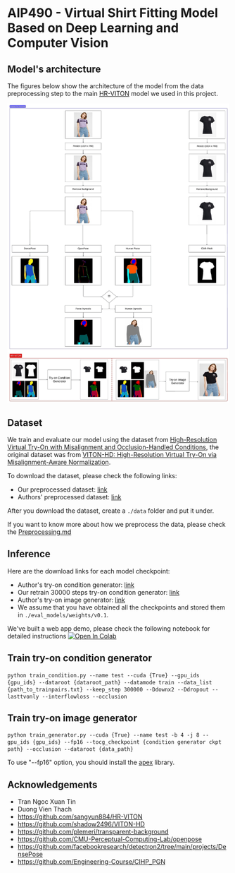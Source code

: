 # AIP490 - Virtual Shirt Fitting Model Based on Deep Learning and Computer Vision

## Model's architecture
The figures below show the architecture of the model from the data preprocessing step to the main [HR-VITON](https://github.com/sangyun884/HR-VITON) model we used in this project.

![Main flow](/figures/main_flow.jpeg)

## Dataset
We train and evaluate our model using the dataset from [High-Resolution Virtual Try-On with Misalignment and Occlusion-Handled Conditions](https://github.com/sangyun884/HR-VITON), the original dataset was from [VITON-HD: High-Resolution Virtual Try-On via Misalignment-Aware Normalization](https://github.com/shadow2496/VITON-HD).

To download the dataset, please check the following links:
- Our preprocessed dataset: [link](https://drive.google.com/file/d/1iHoiyTnRF2lMFN95f37s8-4G2-Plp5Zb/view?usp=sharing)
- Authors' preprocessed dataset: [link](https://drive.google.com/file/d/190xa7nb92KNWc4EF9pxP0YJ8pWu1NkU8/view?usp=sharing)

After you download the dataset, create a `./data` folder and put it under.

If you want to know more about how we preprocess the data, please check the [Preprocessing.md](https://github.com/ntad27/AIP490/blob/main/Preprocessing.md)

## Inference
Here are the download links for each model checkpoint:
- Author's try-on condition generator: [link](https://drive.google.com/file/d/1l81F7eShSg5mOorpwY5xEWla06KaQ76Y/view?usp=drive_link)
- Our retrain 30000 steps try-on condition generator: [link](https://drive.google.com/file/d/1WcH0E-W6DKEFQhD5FpKNVpWxmfaJtSL5/view?usp=sharing)
- Author's try-on image generator: [link](https://drive.google.com/file/d/1LBkpO5HO3KYUGSXU_SNeQfWOarUh5lTO/view?usp=drive_link)
- We assume that you have obtained all the checkpoints and stored them in `./eval_models/weights/v0.1`.

We've built a web app demo, please check the following notebook for detailed instructions 
<a target="_blank" href="https://colab.research.google.com/drive/1qyTB0-70KAorx3VmVFkNo3QVZ35gJGYm?usp=sharing">
  <img src="https://colab.research.google.com/assets/colab-badge.svg" alt="Open In Colab"/>
</a>

## Train try-on condition generator
```
python train_condition.py --name test --cuda {True} --gpu_ids {gpu_ids} --dataroot {dataroot_path} --datamode train --data_list {path_to_trainpairs.txt} --keep_step 300000 --Ddownx2 --Ddropout --lasttvonly --interflowloss --occlusion
```

## Train try-on image generator
```
python train_generator.py --cuda {True} --name test -b 4 -j 8 --gpu_ids {gpu_ids} --fp16 --tocg_checkpoint {condition generator ckpt path} --occlusion --dataroot {data_path}
```

To use "--fp16" option, you should install the [apex](https://github.com/NVIDIA/apex.git) library.

## Acknowledgements
- Tran Ngoc Xuan Tin
- Duong Vien Thach
- https://github.com/sangyun884/HR-VITON
- https://github.com/shadow2496/VITON-HD
- https://github.com/plemeri/transparent-background
- https://github.com/CMU-Perceptual-Computing-Lab/openpose
- https://github.com/facebookresearch/detectron2/tree/main/projects/DensePose
- https://github.com/Engineering-Course/CIHP_PGN
